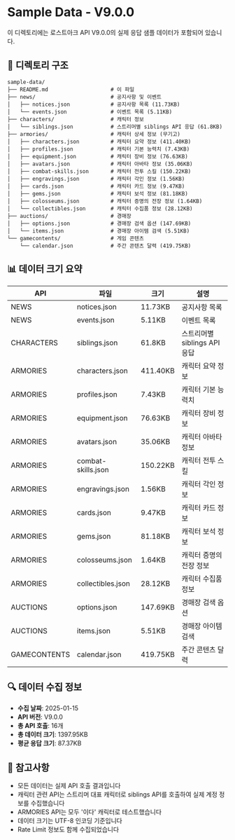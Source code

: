 # Sample Data - V9.0.0

이 디렉토리에는 로스트아크 API V9.0.0의 실제 응답 샘플 데이터가 포함되어
있습니다.

## 📁 디렉토리 구조

```
sample-data/
├── README.md                    # 이 파일
├── news/                        # 공지사항 및 이벤트
│   ├── notices.json             # 공지사항 목록 (11.73KB)
│   └── events.json              # 이벤트 목록 (5.11KB)
├── characters/                  # 캐릭터 정보
│   └── siblings.json            # 스트리머별 siblings API 응답 (61.8KB)
├── armories/                    # 캐릭터 상세 정보 (무기고)
│   ├── characters.json          # 캐릭터 요약 정보 (411.40KB)
│   ├── profiles.json            # 캐릭터 기본 능력치 (7.43KB)
│   ├── equipment.json           # 캐릭터 장비 정보 (76.63KB)
│   ├── avatars.json             # 캐릭터 아바타 정보 (35.06KB)
│   ├── combat-skills.json       # 캐릭터 전투 스킬 (150.22KB)
│   ├── engravings.json          # 캐릭터 각인 정보 (1.56KB)
│   ├── cards.json               # 캐릭터 카드 정보 (9.47KB)
│   ├── gems.json                # 캐릭터 보석 정보 (81.18KB)
│   ├── colosseums.json          # 캐릭터 증명의 전장 정보 (1.64KB)
│   └── collectibles.json        # 캐릭터 수집품 정보 (28.12KB)
├── auctions/                    # 경매장
│   ├── options.json             # 경매장 검색 옵션 (147.69KB)
│   └── items.json               # 경매장 아이템 검색 (5.51KB)
└── gamecontents/                # 게임 콘텐츠
    └── calendar.json            # 주간 콘텐츠 달력 (419.75KB)
```

## 📊 데이터 크기 요약

| API          | 파일               | 크기     | 설명                         |
| ------------ | ------------------ | -------- | ---------------------------- |
| NEWS         | notices.json       | 11.73KB  | 공지사항 목록                |
| NEWS         | events.json        | 5.11KB   | 이벤트 목록                  |
| CHARACTERS   | siblings.json      | 61.8KB   | 스트리머별 siblings API 응답 |
| ARMORIES     | characters.json    | 411.40KB | 캐릭터 요약 정보             |
| ARMORIES     | profiles.json      | 7.43KB   | 캐릭터 기본 능력치           |
| ARMORIES     | equipment.json     | 76.63KB  | 캐릭터 장비 정보             |
| ARMORIES     | avatars.json       | 35.06KB  | 캐릭터 아바타 정보           |
| ARMORIES     | combat-skills.json | 150.22KB | 캐릭터 전투 스킬             |
| ARMORIES     | engravings.json    | 1.56KB   | 캐릭터 각인 정보             |
| ARMORIES     | cards.json         | 9.47KB   | 캐릭터 카드 정보             |
| ARMORIES     | gems.json          | 81.18KB  | 캐릭터 보석 정보             |
| ARMORIES     | colosseums.json    | 1.64KB   | 캐릭터 증명의 전장 정보      |
| ARMORIES     | collectibles.json  | 28.12KB  | 캐릭터 수집품 정보           |
| AUCTIONS     | options.json       | 147.69KB | 경매장 검색 옵션             |
| AUCTIONS     | items.json         | 5.51KB   | 경매장 아이템 검색           |
| GAMECONTENTS | calendar.json      | 419.75KB | 주간 콘텐츠 달력             |

## 🔍 데이터 수집 정보

- **수집 날짜**: 2025-01-15
- **API 버전**: V9.0.0
- **총 API 호출**: 16개
- **총 데이터 크기**: 1397.95KB
- **평균 응답 크기**: 87.37KB

## 📝 참고사항

- 모든 데이터는 실제 API 호출 결과입니다
- 캐릭터 관련 API는 스트리머 대표 캐릭터로 siblings API를 호출하여 실제 계정
  정보를 수집했습니다
- ARMORIES API는 모두 '이다' 캐릭터로 테스트했습니다
- 데이터 크기는 UTF-8 인코딩 기준입니다
- Rate Limit 정보도 함께 수집되었습니다
